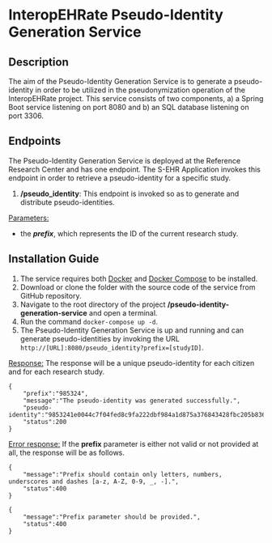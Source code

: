 # InteropEHRate Pseudo-Identity Generation Service

## Description

The aim of the Pseudo-Identity Generation Service is to generate a pseudo-identity in order to be utilized in the pseudonymization operation of the InteropEHRate project. This service consists of two components, a) a Spring Boot service listening on port 8080 and b) an SQL database listening on port 3306.

## Endpoints

The Pseudo-Identity Generation Service is deployed at the Reference Research Center and has one endpoint. The S-EHR Application invokes this endpoint in order to retrieve a pseudo-identity for a specific study.

1. **/pseudo_identity**: This endpoint is invoked so as to generate and distribute pseudo-identities.

<ins>Parameters:</ins>
  * the _**prefix**_, which represents the ID of the current research study.

## Installation Guide

1.	The service requires both [Docker](https://docs.docker.com/get-docker/) and [Docker Compose](https://docs.docker.com/compose/install/) to be installed.
2.	Download or clone the folder with the source code of the service from GitHub repository.
3.	Navigate to the root directory of the project **/pseudo-identity-generation-service** and open a terminal.
4.	Run the command `docker-compose up -d`.
5.	The Pseudo-Identity Generation Service is up and running and can generate pseudo-identities by invoking the URL `http://[URL]:8080/pseudo_identity?prefix=[studyID]`.

<ins>Response:</ins> The response will be a unique pseudo-identity for each citizen and for each research study.

```
{
    "prefix":"985324",
    "message":"The pseudo-identity was generated successfully.",
    "pseudo-identity":"9853241e0044c7f04fed8c9fa222dbf984a1d875a376843428fbc205b836ff685358859",
    "status":200
}
```

<ins>Error response:</ins> If the **prefix** parameter is either not valid or not provided at all, the response will be as follows.

```
{
    "message":"Prefix should contain only letters, numbers, underscores and dashes [a-z, A-Z, 0-9, _, -].",
    "status":400
}
```

```
{
    "message":"Prefix parameter should be provided.",
    "status":400
}
```
